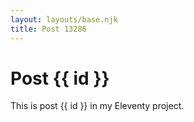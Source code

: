 ```yaml
---
layout: layouts/base.njk
title: Post 13286
---
```


# Post {{ id }}

This is post {{ id }} in my Eleventy project.
